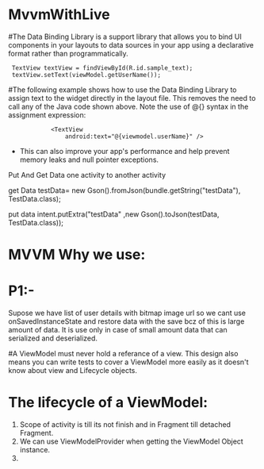 # MvvmWithLive

#The Data Binding Library is a support library that allows you to bind UI components in your layouts to data sources in your app using a declarative format rather than programmatically.

     TextView textView = findViewById(R.id.sample_text);
     textView.setText(viewModel.getUserName());

#The following example shows how to use the Data Binding Library to assign text to the widget directly in the layout file. This removes the need to call any of the Java code shown above. Note the use of @{} syntax in the assignment expression:

                <TextView
                    android:text="@{viewmodel.userName}" />


* This can also improve your app's performance and help prevent memory leaks and null pointer exceptions.








Put And Get Data one activity to another activity

get Data
     testData= new Gson().fromJson(bundle.getString("testData"), TestData.class);



put data
      intent.putExtra("testData" ,new Gson().toJson(testData, TestData.class));

# MVVM Why we use:
# P1:- 
Supose we have list of user details with bitmap image url so we cant use onSavedInstanceState and restore data with the save bcz of this is large amount of data. It is use only in case of small amount data that can serialized and deserialized.

#A ViewModel must never hold a referance of a view.
This design also means you can write tests to cover a ViewModel more easily as it doesn't know about view and Lifecycle objects.

# The lifecycle of a ViewModel:
1. Scope of activity is till its not finish and in Fragment till detached Fragment.
2. We can use ViewModelProvider when getting the ViewModel Object instance.
3. 
